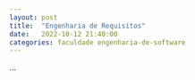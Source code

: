 ```yaml
---
layout: post
title:  "Engenharia de Requisitos"
date:   2022-10-12 21:40:00
categories: faculdade engenharia-de-software
---
```


...